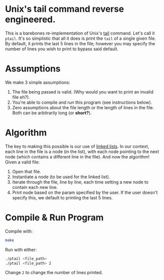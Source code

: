 # Unix's tail command reverse engineered.
This is a barebones re-implementation of Unix's [tail](https://en.wikipedia.org/wiki/Tail_(Unix)) command. Let's call it `ptail`. It's so simplistic that all it does is print the `tail` of a single given file. By default, it prints the last 5 lines in the file; however you may specify the number of lines you wish to print to bypass said default.

# Assumptions
We make 3 simple assumptions:
1. The file being passed is valid. (Why would you want to print an invalid file eh?).
2. You're able to compile and run this program (see instructions below).
3. Zero assumptions about the file length or the length of lines in the file. Both can be arbitrarily long (or **short?**).

# Algorithm
The key to making this possible is our use of [linked lists](https://en.wikipedia.org/wiki/Linked_list). In our context, each line in the file is a node (in the list), with each node pointing to the next node (which contains a different line in the file). And now the algorithm! Given a valid file:
1. Open that file.
2. Instantiate a node (to be used for the linked list).
3. Iterate through the file, line by line, each time setting a new node to contain each new line.
4. Print node based on the param specified by the user. If the user doesn't specify this, we default to printing the last 5 lines.

# Compile & Run Program
Compile with:
```sh
make
```
Run with either:
```sh
./ptail <file_path> 
./ptail <file_path> 2
```
Change `2` to change the number of lines printed.
